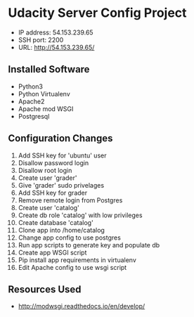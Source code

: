 # Udacity Server Config Project
- IP address: 54.153.239.65
- SSH port: 2200
- URL: http://54.153.239.65/
## Installed Software
- Python3
- Python Virtualenv
- Apache2
- Apache mod WSGI
- Postgresql
## Configuration Changes
1. Add SSH key for 'ubuntu' user
1. Disallow password login
1. Disallow root login
1. Create user 'grader'
1. Give 'grader' sudo privelages
1. Add SSH key for grader
1. Remove remote login from Postgres
1. Create user 'catalog'
1. Create db role 'catalog' with low privileges
1. Create database 'catalog'
1. Clone app into /home/catalog
1. Change app config to use postgres
1. Run app scripts to generate key and populate db
1. Create app WSGI script
1. Pip install app requirements in virtualenv
1. Edit Apache config to use wsgi script
## Resources Used
- http://modwsgi.readthedocs.io/en/develop/
